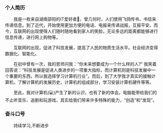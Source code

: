 ### 个人简历
&emsp;&emsp;我是一枚来自湖南邵阳的IT爱好者:man:，曾几何时，人们使用飞鸽传书、书信来传递信息。到了近代，开始使用更加方便的电话、电报来传递战报，互报平安。而今，互联网的出现使得人们随时随地看到家人的笑脸，无论多远的距离都能够进行信息传递，进行网上购物等。

&emsp;&emsp;互联网的出现，促进了科技发展，提高了人民的物质生活水平。社会经济变得数据化、智能化。

&emsp;&emsp;在初中曾有一次，我的恩师问我：“你未来想要成为一个什么样的人?”  我笑着回答说：“科技发展是促进人类进步的一项重大指标，而计算机则是科技发展中一个重要的东西，所以我选择学习计算机行业”。而后，到了大学我才真实的接触计算机，了解计算机的发展历史，计算机的组成部分，学习安装计算机硬件等等。

&emsp;&emsp;至此，我对计算机(:computer:)产生了新的认识，也有了新的体会。电脑能带给我们的不止听音乐、追剧和玩游戏，其实给我们带来许多特殊的能力，“创造”和“发现”。

### 奋斗口号
&emsp;&emsp;持续学习,不断进步
<!--### Hi there 👋
-->
<!--
**jonesruner/jonesruner** is a ✨ _special_ ✨ repository because its `README.md` (this file) appears on your GitHub profile.

Here are some ideas to get you started:

- 🔭 I’m currently working on ...
- 🌱 I’m currently learning ...
- 👯 I’m looking to collaborate on ...
- 🤔 I’m looking for help with ...
- 💬 Ask me about ...
- 📫 How to reach me: ...
- 😄 Pronouns: ...
- ⚡ Fun fact: ...
-->
